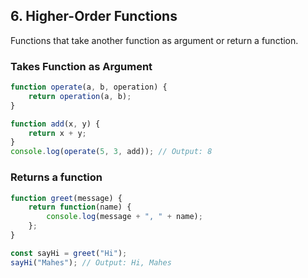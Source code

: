 ## 6. Higher-Order Functions
Functions that take another function as argument or return a function.

### Takes Function as Argument
```js
function operate(a, b, operation) {
    return operation(a, b);
}

function add(x, y) {
    return x + y;
}
console.log(operate(5, 3, add)); // Output: 8
```

### Returns a function
```js
function greet(message) {
    return function(name) {
        console.log(message + ", " + name);
    };
}

const sayHi = greet("Hi");
sayHi("Mahes"); // Output: Hi, Mahes
```
